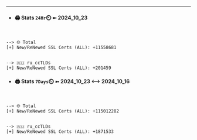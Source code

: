 

---
- #### 🖨️ **Stats** `24Hr`⏲️ ➼ 2024_10_23
```console


--> 🌐 Total
[+] New/ReNewed SSL Certs (ALL): +11558681


--> 🇷🇺 ru_ccTLDs
[+] New/ReNewed SSL Certs (ALL): +201459

```

- #### 🖨️ **Stats** `7Days`⏲️ ➼ 2024_10_23 <--> 2024_10_16
```console


--> 🌐 Total
[+] New/ReNewed SSL Certs (ALL): +115012282


--> 🇷🇺 ru_ccTLDs
[+] New/ReNewed SSL Certs (ALL): +1871533

```

